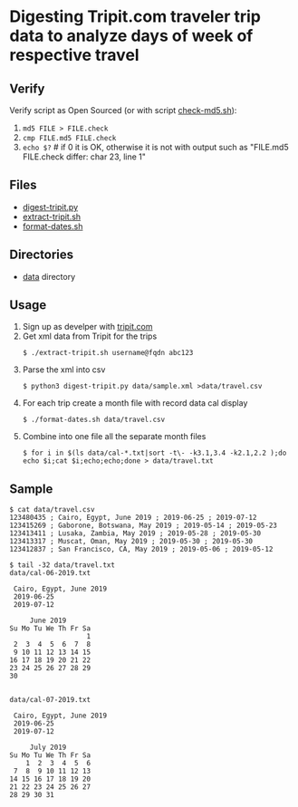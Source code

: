 # Digesting Tripit.com traveler trip data to analyze days of week of respective travel

## Verify
Verify script as Open Sourced (or with script [check-md5.sh](check-md5.sh)):
1. `md5 FILE > FILE.check`
1. `cmp FILE.md5 FILE.check`        
1. `echo $?` # if 0 it is OK, otherwise it is not with output such as "FILE.md5 FILE.check differ: char 23, line 1"

## Files
* [digest-tripit.py](digest-tripit.py)
* [extract-tripit.sh](extract-tripit.sh)
* [format-dates.sh](format-dates.sh)

## Directories
* [data](data) directory

## Usage
1. Sign up as develper with [tripit.com](tripit.com)
1. Get xml data from Tripit for the trips
   ```
   $ ./extract-tripit.sh username@fqdn abc123
   ```
1. Parse the xml into csv
   ```
   $ python3 digest-tripit.py data/sample.xml >data/travel.csv
   ```
1. For each trip create a month file with record data cal display
   ```
   $ ./format-dates.sh data/travel.csv
   ```
1. Combine into one file all the separate month files
   ```
   $ for i in $(ls data/cal-*.txt|sort -t\- -k3.1,3.4 -k2.1,2.2 );do echo $i;cat $i;echo;echo;done > data/travel.txt                
   ```

## Sample
```
$ cat data/travel.csv
123480435 ; Cairo, Egypt, June 2019 ; 2019-06-25 ; 2019-07-12
123415269 ; Gaborone, Botswana, May 2019 ; 2019-05-14 ; 2019-05-23
123413411 ; Lusaka, Zambia, May 2019 ; 2019-05-28 ; 2019-05-30
123413317 ; Muscat, Oman, May 2019 ; 2019-05-30 ; 2019-05-30
123412837 ; San Francisco, CA, May 2019 ; 2019-05-06 ; 2019-05-12

$ tail -32 data/travel.txt
data/cal-06-2019.txt

 Cairo, Egypt, June 2019 
 2019-06-25 
 2019-07-12

     June 2019        
Su Mo Tu We Th Fr Sa  
                   1  
 2  3  4  5  6  7  8  
 9 10 11 12 13 14 15  
16 17 18 19 20 21 22  
23 24 25 26 27 28 29  
30                    


data/cal-07-2019.txt

 Cairo, Egypt, June 2019 
 2019-06-25 
 2019-07-12

     July 2019        
Su Mo Tu We Th Fr Sa  
    1  2  3  4  5  6  
 7  8  9 10 11 12 13  
14 15 16 17 18 19 20  
21 22 23 24 25 26 27  
28 29 30 31           
```
